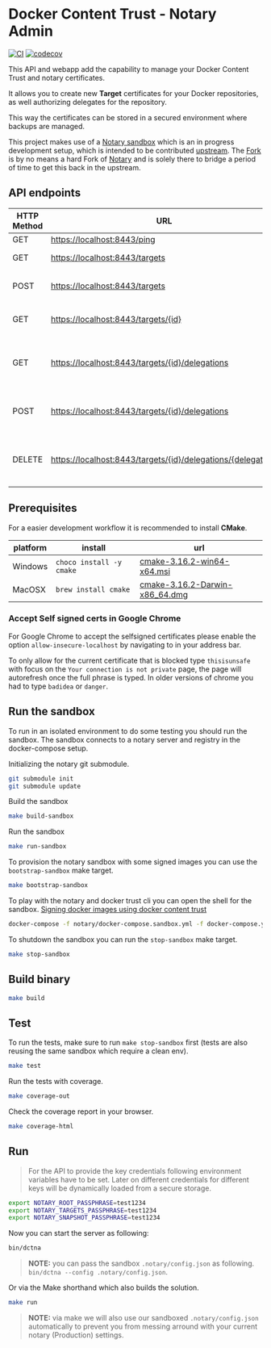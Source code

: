 # Docker Content Trust - Notary Admin

[![CI](https://github.com/philips-labs/dct-notary-admin/workflows/CI/badge.svg)](https://github.com/philips-labs/dct-notary-admin/actions?query=branch%3Adevelop)
[![codecov](https://codecov.io/gh/philips-labs/dct-notary-admin/branch/develop/graph/badge.svg)](https://codecov.io/gh/philips-labs/dct-notary-admin)

This API and webapp add the capability to manage your Docker Content Trust and notary certificates.

It allows you to create new **Target** certificates for your Docker repositories, as well authorizing delegates for the repository.

This way the certificates can be stored in a secured environment where backups are managed.

This project makes use of a [Notary sandbox][NotaryForkSandbox] which is an in progress development setup, which is intended to be contributed [upstream][Notary]. The [Fork][NotaryFork] is by no means a hard Fork of [Notary][Notary] and is solely there to bridge a period of time to get this back in the upstream.

## API endpoints

| HTTP Method | URL                                                                                                                          | description                                    |
| ----------- | ---------------------------------------------------------------------------------------------------------------------------- | ---------------------------------------------- |
| GET         | [https://localhost:8443/ping](https://localhost:8443/ping)                                                                   | return pong                                    |
| GET         | [https://localhost:8443/targets](https://localhost:8443/targets)                                                             | retrieves all target keys                      |
| POST        | [https://localhost:8443/targets](https://localhost:8443/targets)                                                             | creates a new target and keys                  |
| GET         | [https://localhost:8443/targets/{id}](https://localhost:8443/targets/{id})                                                   | retrieves a single target key                  |
| GET         | [https://localhost:8443/targets/{id}/delegations](https://localhost:8443/targets/{id}/delegations)                           | retrieves all delegate keys for a given target |
| POST        | [https://localhost:8443/targets/{id}/delegations](https://localhost:8443/targets/{id}/delegations)                           | add a new delegation to the given target       |
| DELETE      | [https://localhost:8443/targets/{id}/delegations/{delegation}](https://localhost:8443/targets/{id}/delegations/{delegation}) | remove a delegation from the given target      |

## Prerequisites

For a easier development workflow it is recommended to install **CMake**.

| platform | install                  | url                                |
| -------- | ------------------------ | ---------------------------------- |
| Windows  | `choco install -y cmake` | [cmake-3.16.2-win64-x64.msi][]     |
| MacOSX   | `brew install cmake`     | [cmake-3.16.2-Darwin-x86_64.dmg][] |

### Accept Self signed certs in Google Chrome

For Google Chrome to accept the selfsigned certificates please enable the option `allow-insecure-localhost` by navigating to [](chrome://flags/#allow-insecure-localhost) in your address bar.

To only allow for the current certificate that is blocked type `thisisunsafe` with focus on the `Your connection is not private` page, the page will autorefresh once the full phrase is typed. In older versions of chrome you had to type `badidea` or `danger`.

## Run the sandbox

To run in an isolated environment to do some testing you should run the sandbox. The sandbox connects to a notary server and registry in the docker-compose setup.

Initializing the notary git submodule.

```bash
git submodule init
git submodule update
```

Build the sandbox

```bash
make build-sandbox
```

Run the sandbox

```bash
make run-sandbox
```

To provision the notary sandbox with some signed images you can use the `bootstrap-sandbox` make target.

```bash
make bootstrap-sandbox
```

To play with the notary and docker trust cli you can open the shell for the sandbox. [Signing docker images using docker content trust](https://marcofranssen.nl/signing-docker-images-using-docker-content-trust/)

```bash
docker-compose -f notary/docker-compose.sandbox.yml -f docker-compose.yml exec sandbox sh
```

To shutdown the sandbox you can run the `stop-sandbox` make target.

```bash
make stop-sandbox
```

## Build binary

```bash
make build
```

## Test

To run the tests, make sure to run `make stop-sandbox` first (tests are also reusing the same sandbox which require a clean env).

```bash
make test
```

Run the tests with coverage.

```bash
make coverage-out
```

Check the coverage report in your browser.

```bash
make coverage-html
```

## Run

> For the API to provide the key credentials following environment variables have to be set. Later on different credentials for different keys will be dynamically loaded from a secure storage.

```bash
export NOTARY_ROOT_PASSPHRASE=test1234
export NOTARY_TARGETS_PASSPHRASE=test1234
export NOTARY_SNAPSHOT_PASSPHRASE=test1234
```

Now you can start the server as following:

```bash
bin/dctna
```

> **NOTE:** you can pass the sandbox `.notary/config.json` as following. `bin/dctna --config .notary/config.json`.

Or via the Make shorthand which also builds the solution.

```bash
make run
```

> **NOTE:** via make we will also use our sandboxed `.notary/config.json` automatically to prevent you from messing arround with your current notary (Production) settings.

[cmake-3.16.2-win64-x64.msi]: https://github.com/Kitware/CMake/releases/download/v3.16.2/cmake-3.16.2-win64-x64.msi "Download cmake-3.16.2-win64-x64.msi"
[cmake-3.16.2-darwin-x86_64.dmg]: https://github.com/Kitware/CMake/releases/download/v3.16.2/cmake-3.16.2-Darwin-x86_64.dmg "Download cmake-3.16.2-Darwin-x86_64.dmg"
[Notary]: https://github.com/theupdateframework/notary "Notary is a project that allows anyone to have trust over arbitrary collections of data"
[NotaryFork]: https://github.com/philips-labs/notary/blob/feature/sandbox "This Fork is only to support the submodule which contains the sandbox setup"
[NotaryForkSandbox]: https://github.com/philips-labs/notary/blob/feature/sandbox/docker-compose.sandbox.yml "Notary docker-compose sandbox setup"
